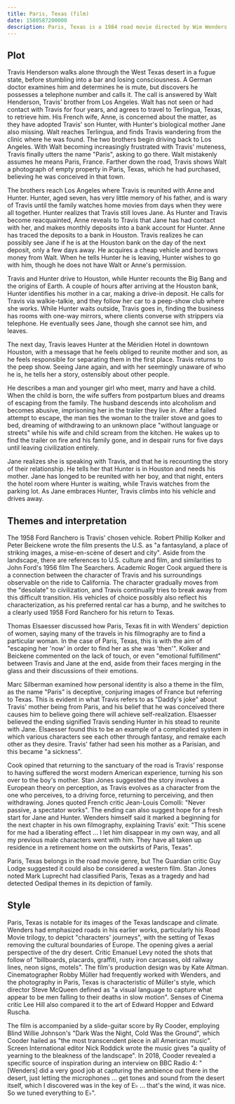 ```yaml
---
title: Paris, Texas (film)
date: 1580587200000
description: Paris, Texas is a 1984 road movie directed by Wim Wenders and starring Harry Dean Stanton, Dean Stockwell, Nastassja Kinski, and Hunter Carson. The screenplay was written by L. M. Kit Carson and playwright Sam Shepard, while the musical score was composed by Ry Cooder. The film was a co-production between companies in France and West Germany, and was shot in the United States by Robby Müller.
---
```


## Plot

Travis Henderson walks alone through the West Texas desert in a fugue state, before stumbling into a bar and losing consciousness. A German doctor examines him and determines he is mute, but discovers he possesses a telephone number and calls it. The call is answered by Walt Henderson, Travis' brother from Los Angeles. Walt has not seen or had contact with Travis for four years, and agrees to travel to Terlingua, Texas, to retrieve him. His French wife, Anne, is concerned about the matter, as they have adopted Travis' son Hunter, with Hunter's biological mother Jane also missing. Walt reaches Terlingua, and finds Travis wandering from the clinic where he was found. The two brothers begin driving back to Los Angeles. With Walt becoming increasingly frustrated with Travis' muteness, Travis finally utters the name "Paris", asking to go there. Walt mistakenly assumes he means Paris, France. Farther down the road, Travis shows Walt a photograph of empty property in Paris, Texas, which he had purchased, believing he was conceived in that town.

The brothers reach Los Angeles where Travis is reunited with Anne and Hunter. Hunter, aged seven, has very little memory of his father, and is wary of Travis until the family watches home movies from days when they were all together. Hunter realizes that Travis still loves Jane. As Hunter and Travis become reacquainted, Anne reveals to Travis that Jane has had contact with her, and makes monthly deposits into a bank account for Hunter. Anne has traced the deposits to a bank in Houston. Travis realizes he can possibly see Jane if he is at the Houston bank on the day of the next deposit, only a few days away. He acquires a cheap vehicle and borrows money from Walt. When he tells Hunter he is leaving, Hunter wishes to go with him, though he does not have Walt or Anne's permission.

Travis and Hunter drive to Houston, while Hunter recounts the Big Bang and the origins of Earth. A couple of hours after arriving at the Houston bank, Hunter identifies his mother in a car, making a drive-in deposit. He calls for Travis via walkie-talkie, and they follow her car to a peep-show club where she works. While Hunter waits outside, Travis goes in, finding the business has rooms with one-way mirrors, where clients converse with strippers via telephone. He eventually sees Jane, though she cannot see him, and leaves.

The next day, Travis leaves Hunter at the Méridien Hotel in downtown Houston, with a message that he feels obliged to reunite mother and son, as he feels responsible for separating them in the first place. Travis returns to the peep show. Seeing Jane again, and with her seemingly unaware of who he is, he tells her a story, ostensibly about other people.

He describes a man and younger girl who meet, marry and have a child. When the child is born, the wife suffers from postpartum blues and dreams of escaping from the family. The husband descends into alcoholism and becomes abusive, imprisoning her in the trailer they live in. After a failed attempt to escape, the man ties the woman to the trailer stove and goes to bed, dreaming of withdrawing to an unknown place "without language or streets" while his wife and child scream from the kitchen. He wakes up to find the trailer on fire and his family gone, and in despair runs for five days until leaving civilization entirely.

Jane realizes she is speaking with Travis, and that he is recounting the story of their relationship. He tells her that Hunter is in Houston and needs his mother. Jane has longed to be reunited with her boy, and that night, enters the hotel room where Hunter is waiting, while Travis watches from the parking lot. As Jane embraces Hunter, Travis climbs into his vehicle and drives away.

## Themes and interpretation

The 1958 Ford Ranchero is Travis' chosen vehicle.
Robert Phillip Kolker and Peter Beickene wrote the film presents the U.S. as "a fantasyland, a place of striking images, a mise-en-scène of desert and city". Aside from the landscape, there are references to U.S. culture and film, and similarities to John Ford's 1956 film The Searchers. Academic Roger Cook argued there is a connection between the character of Travis and his surroundings observable on the ride to California. The character gradually moves from the "desolate" to civilization, and Travis continually tries to break away from this difficult transition. His vehicles of choice possibly also reflect his characterization, as his preferred rental car has a bump, and he switches to a clearly used 1958 Ford Ranchero for his return to Texas.

Thomas Elsaesser discussed how Paris, Texas fit in with Wenders' depiction of women, saying many of the travels in his filmography are to find a particular woman. In the case of Paris, Texas, this is with the aim of "escaping her 'now' in order to find her as she was 'then'". Kolker and Beickene commented on the lack of touch, or even "emotional fulfillment" between Travis and Jane at the end, aside from their faces merging in the glass and their discussions of their emotions.

Marc Silberman examined how personal identity is also a theme in the film, as the name "Paris" is deceptive, conjuring images of France but referring to Texas. This is evident in what Travis refers to as "Daddy's joke" about Travis' mother being from Paris, and his belief that he was conceived there causes him to believe going there will achieve self-realization. Elsaesser believed the ending signified Travis sending Hunter in his stead to reunite with Jane. Elsaesser found this to be an example of a complicated system in which various characters see each other through fantasy, and remake each other as they desire. Travis' father had seen his mother as a Parisian, and this became "a sickness".

Cook opined that returning to the sanctuary of the road is Travis' response to having suffered the worst modern American experience, turning his son over to the boy's mother. Stan Jones suggested the story involves a European theory on perception, as Travis evolves as a character from the one who perceives, to a driving force, returning to perceiving, and then withdrawing. Jones quoted French critic Jean-Louis Comolli: "Never passive, a spectator works". The ending can also suggest hope for a fresh start for Jane and Hunter. Wenders himself said it marked a beginning for the next chapter in his own filmography, explaining Travis' exit: "This scene for me had a liberating effect ... I let him disappear in my own way, and all my previous male characters went with him. They have all taken up residence in a retirement home on the outskirts of Paris, Texas".

Paris, Texas belongs in the road movie genre, but The Guardian critic Guy Lodge suggested it could also be considered a western film. Stan Jones noted Mark Luprecht had classified Paris, Texas as a tragedy and had detected Oedipal themes in its depiction of family.

## Style

Paris, Texas is notable for its images of the Texas landscape and climate. Wenders had emphasized roads in his earlier works, particularly his Road Movie trilogy, to depict "characters' journeys", with the setting of Texas removing the cultural boundaries of Europe. The opening gives a aerial perspective of the dry desert. Critic Emanuel Levy noted the shots that follow of "billboards, placards, graffiti, rusty iron carcasses, old railway lines, neon signs, motels". The film's production design was by Kate Altman. Cinematographer Robby Müller had frequently worked with Wenders, and the photography in Paris, Texas is characteristic of Müller's style, which director Steve McQueen defined as "a visual language to capture what appear to be men falling to their deaths in slow motion". Senses of Cinema critic Lee Hill also compared it to the art of Edward Hopper and Edward Ruscha.

The film is accompanied by a slide-guitar score by Ry Cooder, employing Blind Willie Johnson's "Dark Was the Night, Cold Was the Ground", which Cooder hailed as "the most transcendent piece in all American music". Screen International editor Nick Roddick wrote the music gives "a quality of yearning to the bleakness of the landscape". In 2018, Cooder revealed a specific source of inspiration during an interview on BBC Radio 4: "[Wenders] did a very good job at capturing the ambience out there in the desert, just letting the microphones ... get tones and sound from the desert itself, which I discovered was in the key of E♭ ... that's the wind, it was nice. So we tuned everything to E♭".

